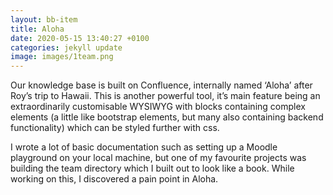 ```yaml
---
layout: bb-item
title: Aloha
date: 2020-05-15 13:40:27 +0100
categories: jekyll update
image: images/1team.png
---
```

Our knowledge base is built on Confluence, internally named ‘Aloha’ after Roy’s trip to Hawaii. This is another powerful tool, it’s main feature being an extraordinarily customisable WYSIWYG with blocks containing complex elements (a little like bootstrap elements, but many also containing backend functionality) which can be styled further with css. 
 
I wrote a lot of basic documentation such as setting up a Moodle playground on your local machine, but one of my favourite projects was building the team directory which I built out to look like a book. While working on this, I discovered a pain point in Aloha.